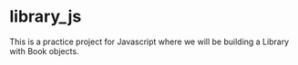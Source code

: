 # library_js
This is a practice project for Javascript where we will be building a Library with Book objects.
